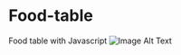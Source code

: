 # Food-table
Food table with Javascript
![Image Alt Text]([serafeim2/screenshots/Screenshot%202023-09-14%20091635.png)
